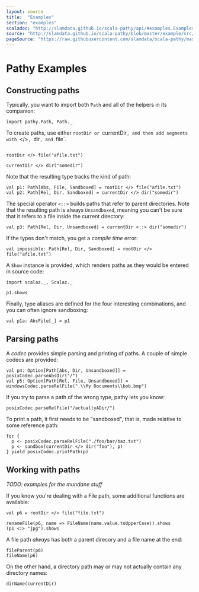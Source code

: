 ```yaml
---
layout: source
title:  "Examples"
section: "examples"
scaladoc: "http://slamdata.github.io/scala-pathy/api/#examples.ExamplesExamples"
source: "http://slamdata.github.io/scala-pathy/blob/master/example/src/main/scala/Examples.scala"
pageSource: "https://raw.githubusercontent.com/slamdata/scala-pathy/master/docs/src/main/tut/examples.md"
---
```

# Pathy Examples

## Constructing paths

Typically, you want to import both `Path` and all of the helpers in its companion:
```tut:silent
import pathy.Path, Path._
```

To create paths, use either `rootDir or `currentDir`, and then add segments with `</>`, `dir`, and `file`.
```tut:silent

rootDir </> file("afile.txt")

currentDir </> dir("somedir")
```

Note that the resulting type tracks the kind of path:
```tut:silent
val p1: Path[Abs, File, Sandboxed] = rootDir </> file("afile.txt")
val p2: Path[Rel, Dir, Sandboxed] = currentDir </> dir("somedir")
```

The special operator `<::>` builds paths that refer to parent directories. Note that the resulting path is always `Unsandboxed`, meaning you can't be sure that it refers to a file inside the current directory:
```tut:silent
val p3: Path[Rel, Dir, Unsandboxed] = currentDir <::> dir("somedir")
```

If the types don't match, you get a _compile time_ error:
```tut:fail
val impossible: Path[Rel, Dir, Sandboxed] = rootDir </> file("afile.txt")
```

A `Show` instance is provided, which renders paths as they would be entered in source code:
```tut:silent
import scalaz._, Scalaz._
```
```tut
p1.shows
```

Finally, type aliases are defined for the four interesting combinations, and you can often ignore sandboxing:
```tut:
val p1a: AbsFile[_] = p1
```

## Parsing paths

A _codec_ provides simple parsing and printing of paths. A couple of simple codecs are provided:

```tut:silent
val p4: Option[Path[Abs, Dir, Unsandboxed]] = posixCodec.parseAbsDir("/")
val p5: Option[Path[Rel, File, Unsandboxed]] = windowsCodec.parseRelFile(".\\My Documents\\bob.bmp")
```

If you try to parse a path of the wrong type, pathy lets you know:
```tut
posixCodec.parseRelFile("/actuallyADir/")
```

To print a path, it first needs to be "sandboxed", that is, made relative to some reference path:
```tut
for {
  p <- posixCodec.parseRelFile("./foo/bar/baz.txt")
  p <- sandbox(currentDir </> dir("foo"), p)
} yield posixCodec.printPath(p)
```


## Working with paths

_TODO: examples for the mundane stuff_

If you know you're dealing with a File path, some additional functions are available:

```tut:silent
val p6 = rootDir </> file("file.txt")
```
```tut
renameFile(p6, name => FileName(name.value.toUpperCase)).shows
(p1 <:> "jpg").shows
```

A file path _always_ has both a parent direcory and a file name at the end:
```tut
fileParent(p6)
fileName(p6)
```

On the other hand, a directory path may or may not actually contain any directory names:
```tut
dirName(currentDir)
```
